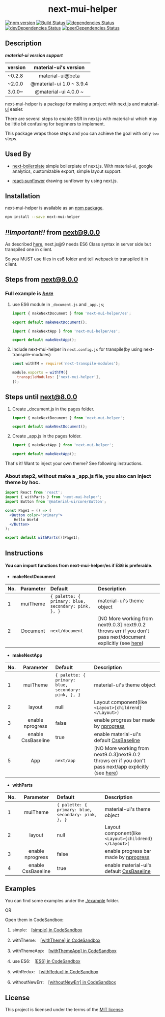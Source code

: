 <h1 align="center">next-mui-helper</h1>

[![npm version](https://badge.fury.io/js/next-mui-helper.svg)](https://badge.fury.io/js/next-mui-helper)
[![Build Status](https://travis-ci.org/thundermiracle/next-mui-helper.svg)](https://travis-ci.org/thundermiracle/next-mui-helper)
[![dependencies Status](https://david-dm.org/thundermiracle/next-mui-helper/status.svg)](https://david-dm.org/thundermiracle/next-mui-helper)
[![devDependencies Status](https://david-dm.org/thundermiracle/next-mui-helper/dev-status.svg)](https://david-dm.org/thundermiracle/next-mui-helper?type=dev)
[![peerDependencies Status](https://david-dm.org/thundermiracle/next-mui-helper/peer-status.svg)](https://david-dm.org/thundermiracle/next-mui-helper?type=peer)

## Description

***material-ui version support***

| version | material-ui's version |
|:---|:-------------:|
| ~0.2.8 | material-ui@beta |
| ~2.0.0 | @material-ui 1.0 ~ 3.9.4 |
| 3.0.0~ | @material-ui 4.0.0 ~ |

next-mui-helper is a package for making a project with [next.js](https://github.com/zeit/next.js/) and [material-ui](https://github.com/mui-org/material-ui) easier.

There are several steps to enable SSR in next.js with material-ui which may be little bit confusing for beginners to implement.

This package wraps those steps and you can achieve the goal with only `two` steps.

## Used By

* [next-boilerplate](https://github.com/thundermiracle/next-boilerplate) simple boilerplate of next.js. With material-ui, google analytics, customizable export, simple layout support.

* [react-sunflower](https://github.com/thundermiracle/react-sunflower) drawing sunflower by using next.js.

## Installation

next-mui-helper is available as an [npm package](https://www.npmjs.org/package/next-mui-helper).

```sh
npm install --save next-mui-helper
```

## *!!Important!!* from next@9.0.0

As described [here](https://github.com/zeit/next.js/issues/8358#issuecomment-521387124), next.js@9 needs ES6 Class syntax in server side but transpiled one in client.

So you MUST use files in es6 folder and tell webpack to transpiled it in client.

## Steps from next@9.0.0

### Full example is *[here](/examples/es6)*

1. use ES6 module in ```_document.js``` and ```_app.js```;

    ```jsx
    import { makeNextDocument } from 'next-mui-helper/es';

    export default makeNextDocument();
    ```

    ```jsx
    import { makeNextApp } from 'next-mui-helper/es';

    export default makeNextApp();
    ```

1. include next-mui-helper in ```next.config.js``` for transpile(by using next-transpile-modules)

    ```jsx
    const withTM = require('next-transpile-modules');

    module.exports = withTM({
      transpileModules: ['next-mui-helper'],
    });
    ```

## Steps until next@8.0.0

1. Create _document.js in the pages folder.

    ```jsx
    import { makeNextDocument } from 'next-mui-helper';

    export default makeNextDocument();
    ```

1. Create _app.js in the pages folder.

    ```jsx
    import { makeNextApp } from 'next-mui-helper';

    export default makeNextApp();
    ```

That's it! Want to inject your own theme? See following instructions.

### About step2, without make a _app.js file, you also can inject theme by hoc.

  ```jsx
  import React from 'react';
  import { withParts } from 'next-mui-helper';
  import Button from '@material-ui/core/Button';

  const Page1 = () => (
    <Button color="primary">
      Hello World
    </Button>
  );

  export default withParts()(Page1);
  ```

## Instructions

#### You can import functions from next-mui-helper/es if ES6 is preferable.

* **makeNextDocument**

| No.   |      Parameter      |  Default | Description |
|:---|:-------------:|:--------------|:-----------|
| 1 |  muiTheme | ```{ palette: { primary: blue, secondary: pink, }, }``` | material-ui's theme object |
| 2 |  Document | ```next/document``` | [NO More working from next9.0.3] next9.0.2 throws err if you don't pass next/document explicitly (see [here](https://github.com/thundermiracle/next-mui-helper/issues/26)) |

* **makeNextApp**

| No.   |      Parameter      |  Default | Description |
|:---|:-------------:|:--------------|:-----------|
| 1 |  muiTheme | ```{ palette: { primary: blue, secondary: pink, }, }``` | material-ui's theme object |
| 2 |  layout | null | Layout component(like ```<Layout>{childrend}</Layout>)``` |
| 3 |  enable nprogress | false | enable progress bar made by [nprogress](https://github.com/rstacruz/nprogress) |
| 4 |  enable CssBaseline | true | enable material-ui's default [CssBaseline](https://material-ui-next.com/style/css-baseline/) |
| 5 |  App | ```next/app``` | [NO More working from next9.0.3]next9.0.2 throws err if you don't pass next/app explicitly (see [here](https://github.com/thundermiracle/next-mui-helper/issues/26)) |

* **withParts**

| No.   |      Parameter      |  Default | Description |
|:---|:-------------:|:--------------|:-----------|
| 1 |  muiTheme | ```{ palette: { primary: blue, secondary: pink, }, }``` | material-ui's theme object |
| 2 |  layout | null | Layout component(like ```<Layout>{childrend}</Layout>)``` |
| 3 |  enable nprogress | false | enable progress bar made by [nprogress](https://github.com/rstacruz/nprogress) |
| 4 |  enable CssBaseline | true | enable material-ui's default [CssBaseline](https://material-ui-next.com/style/css-baseline/) |

## Examples

You can find some examples under the [./example](/examples) folder.

OR

Open them in CodeSandbox:

1. simple:　[[simple] in CodeSandbox](https://codesandbox.io/s/github/thundermiracle/next-mui-helper/tree/master/examples/simple)

1. withTheme:　[[withTheme] in CodeSandbox](https://codesandbox.io/s/github/thundermiracle/next-mui-helper/tree/master/examples/withTheme?module=%2Fsrc%2Fpages%2Findex.js)

1. withThemeApp:　[[withThemeApp] in CodeSandbox](https://codesandbox.io/s/github/thundermiracle/next-mui-helper/tree/master/examples/withThemeApp?module=%2Fsrc%2Fpages%2Findex.js)

1. use ES6:　[[ES6] in CodeSandbox](https://codesandbox.io/s/github/thundermiracle/next-mui-helper/tree/master/examples/es6)

1. withRedux:　[[withRedux] in CodeSandbox](https://codesandbox.io/s/github/thundermiracle/next-mui-helper/tree/master/examples/withRedux?module=%2Fsrc%2Fpages%2Findex.js)

1. withoutNewErr:　[[withoutNewErr] in CodeSandbox](https://codesandbox.io/s/github/thundermiracle/next-mui-helper/tree/master/examples/withoutNewErr?module=%2Fsrc%2Fpages%2Findex.js)

## License

This project is licensed under the terms of the
[MIT license](/LICENSE).
